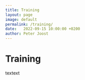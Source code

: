 ```yaml
---
title: Training
layout: page
image: default
permalink: /training/
date:   2022-09-15 10:00:00 +0200
author: Peter Joost
---
```


# Training
textext
